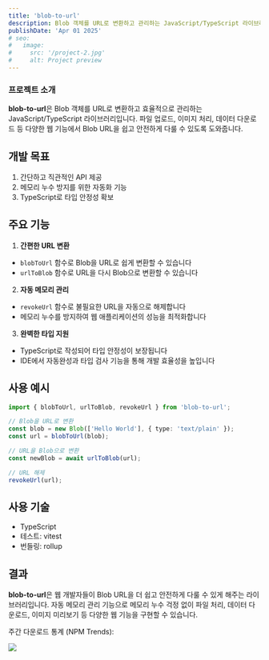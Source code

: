 ```yaml
---
title: 'blob-to-url'
description: Blob 객체를 URL로 변환하고 관리하는 JavaScript/TypeScript 라이브러리입니다.
publishDate: 'Apr 01 2025'
# seo:
#   image:
#     src: '/project-2.jpg'
#     alt: Project preview
---
```


### 프로젝트 소개

**blob-to-url**은 Blob 객체를 URL로 변환하고 효율적으로 관리하는 JavaScript/TypeScript 라이브러리입니다.
파일 업로드, 이미지 처리, 데이터 다운로드 등 다양한 웹 기능에서 Blob URL을 쉽고 안전하게 다룰 수 있도록 도와줍니다.

## 개발 목표

1. 간단하고 직관적인 API 제공
2. 메모리 누수 방지를 위한 자동화 기능
3. TypeScript로 타입 안정성 확보

## 주요 기능

1. **간편한 URL 변환**

- `blobToUrl` 함수로 Blob을 URL로 쉽게 변환할 수 있습니다
- `urlToBlob` 함수로 URL을 다시 Blob으로 변환할 수 있습니다

2. **자동 메모리 관리**

- `revokeUrl` 함수로 불필요한 URL을 자동으로 해제합니다
- 메모리 누수를 방지하여 웹 애플리케이션의 성능을 최적화합니다

3. **완벽한 타입 지원**

- TypeScript로 작성되어 타입 안정성이 보장됩니다
- IDE에서 자동완성과 타입 검사 기능을 통해 개발 효율성을 높입니다

## 사용 예시

```typescript
import { blobToUrl, urlToBlob, revokeUrl } from 'blob-to-url';

// Blob을 URL로 변환
const blob = new Blob(['Hello World'], { type: 'text/plain' });
const url = blobToUrl(blob);

// URL을 Blob으로 변환
const newBlob = await urlToBlob(url);

// URL 해제
revokeUrl(url);
```

## 사용 기술

- TypeScript
- 테스트: vitest
- 번들링: rollup

## 결과

**blob-to-url**은 웹 개발자들이 Blob URL을 더 쉽고 안전하게 다룰 수 있게 해주는 라이브러리입니다.
자동 메모리 관리 기능으로 메모리 누수 걱정 없이 파일 처리, 데이터 다운로드, 이미지 미리보기 등 다양한 웹 기능을 구현할 수 있습니다.

주간 다운로드 통계 (NPM Trends):

<img src="https://www.npmcharts.com/compare/@devcomfort/text-transcoder?minimal=true" /> 